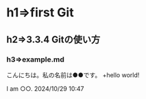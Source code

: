 # h1=>first Git
## h2=>3.3.4 Gitの使い方
### h3=>example.md

こんにちは。私の名前は●●です。
+hello world!

I am ○○.
2024/10/29 10:47
